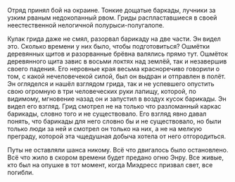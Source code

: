 Отряд принял бой на окраине. Тонкие дощатые баркады, лучники за узким рваным недокопанный рвом.  Гриды распластавшиеся в своей неестественной нелогичной полурыси-полугалопе.

Кулак грида даже не смял, разорвал барикаду на две части. Эн видел это. Сколько времени у них было, чтобы подготовиться? Ошмётки деревянных щитов и разорванные брёвна валялись прямо тут. Ошмёток деревянного щита завис в восьми локтях над землёй, так и незавершив своего падения. Его неровные края весьма красноречиво говорили о том, с какой нечеловечекой силой, был он выдран и отправлен в полёт. Эн огляделся и нашёл взглядом грида, так и не успевшего опустить свою огромную в три человеческих руки лапищу, которой, по видимому, мгновение назад он и запустил в воздух кусок барикады. Эн видел его взгляд. Грид смотрел не на только что разломанный каркас барикады, словно того и не существовало. Его взгляд явно давал понять, что барикады для него словно бы и не существовало, но были только люди за ней и смотрел он только на них, а не на мелкую преграду, которой эта чщедушная добыча хотела от него отгородиться.

Путы не оставляли шанса никому. Всё что двигалось было остановлено. Всё что жило в скором времени будет предано огню Энру. Все живые, кто был на опушке в тот момент, когда Миэдресс призвал свет, все погибли. 